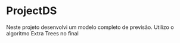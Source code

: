 # ProjectDS
 Neste projeto desenvolvi um modelo completo de previsão. Utilizo o algoritmo Extra Trees no final 
